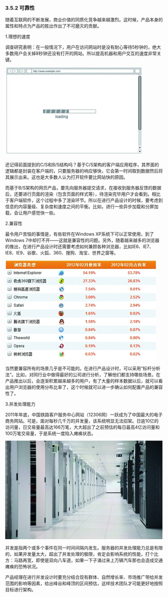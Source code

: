 ### 3.5.2 可靠性

随着互联网的不断发展，商业价值的同质化竞争越来越激烈。这时候，产品本身的属性和特点为产品的胜出作出了不可磨灭的贡献。

1.理想的速度

调查研究表明：在一般情况下，用户在访问网站时是没有耐心等待5秒钟的，绝大多数用户会关掉8秒钟还没有打开的网站。所以提高机器和用户交互的速度非常关键。

![](images/image02032_jpeg)

还记得前面提到的C/S和B/S结构吗？基于C/S架构的客户端应用程序，其界面的逻辑都是封装在客户端的，只要服务器的响应够快，它会第一时间取到数据然后将其展示出来。这也是大多数人认为打开软件要比网站快的原因。

而基于B/S架构的网页产品，要先向服务器提交请求，在接收到服务器反馈的数据后，还要进行页面的渲染（包含页面的样式等），待渲染完毕用户才会看到。相比于客户端软件，这个过程中多了渲染环节。所以在进行产品设计的时候，要考虑到信息的内容量级、复杂度和速度之间的平衡。比如，进行一些异步加载和分屏加载，会让用户感觉快一些。

2.兼容性

最令用户苦恼的事情是，有些软件在Windows XP系统下可以正常使用，到了Windows 7中却打不开——这就是兼容性的问题。另外，随着越来越多的浏览器的推出，在进行产品设计时还需要考虑如何兼顾各种浏览器，比如IE6、IE7、IE8、IE9、谷歌、火狐、360、搜狗、淘宝、世界之窗等。

![](images/image02033_jpeg)

当然要兼容所有的场景几乎是不可能的。在进行产品设计时，可以采用“标杆分析法”。比如，对同行业中做得最好的公司进行分析，了解他们都支持哪些场景。在产品推出以后，会逐渐积累越来越多的用户，有了大量的样本数据以后，就可以看出用户浏览器的使用分布比率了，这个时候就可以进一步确认如何配置产品的兼容性了。

3.并发处理能力

2011年年底，中国铁路客户服务中心网站（12306网）一跃成为了中国最大的电子商务网站。可是，面对每秒几千万的并发量，该系统明显无法招架。日逾10亿的访问量，日交易量最高达166万笔，大大超出了之前预估的每日最高4亿访问量和100万笔交易量，于是系统一度陷入瘫痪状态。

![](images/image02034_jpeg)

并发是指两个或多个事件在同一时间间隔内发生。服务器的并发处理能力总是有限的，如果并发量太大，超出了并发处理的极限，肯定会影响系统的性能，打个比方：马路再宽，即使是双向八车道，如果一下子涌过来上万辆汽车那也会造成交通瘫痪的恐怖状况。

产品经理在进行并发设计时要充分结合现有群体、自然增长率、市场推广带给并发范围的影响等因素，给出峰谷和峰顶的区间预估，这样技术团队才可能更好地按照目标进行架构。
